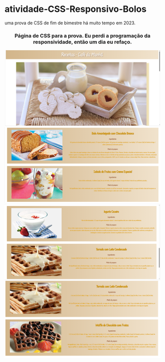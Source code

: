 # atividade-CSS-Responsivo-Bolos
uma prova de CSS de fim de bimestre há muito tempo em 2023.
<br>
<div align="center">
  <h3>Página de CSS para a prova. Eu perdi a programação da responsividade, então um dia eu refaço.</h3>
  <img src="ImagensGit/1.png"> <img src="ImagensGit/2.png">  <img src="ImagensGit/3.png">  <img src="ImagensGit/4.png">
</div>
